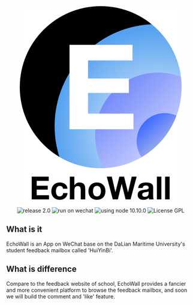 

<div align="center">
  <img src="https://github.com/REDMedis/EchoWall-DMU/blob/master/EchoWall_Logo.png" style="margin:0" alt="Echo Wall Logo" />
 </div>
 <div align="center">
  <img src="https://img.shields.io/badge/release-v2.0.0-ff69b4.svg" style="margin:0" alt="release 2.0" />
  <img src="https://img.shields.io/badge/on-WeChat-green.svg" style="margin:0" alt="run on wechat" />
  <img src="https://img.shields.io/badge/node-v10.10.0-brightgreen.svg" style="margin:0"/ alt="using node 10.10.0" />
  <img src="https://img.shields.io/cran/l/devtools.svg" style="margin:0" alt="License GPL" />
</div>

## What is it
EchoWall is an App on WeChat base on the DaLian Maritime University's student feedback mailbox called 'HuiYinBi'.

## What is difference
Compare to the feedback website of school, EchoWall provides a fancier and more convenient platform to browse the feedback mailbox, and soon we will build the comment and 'like' feature.

